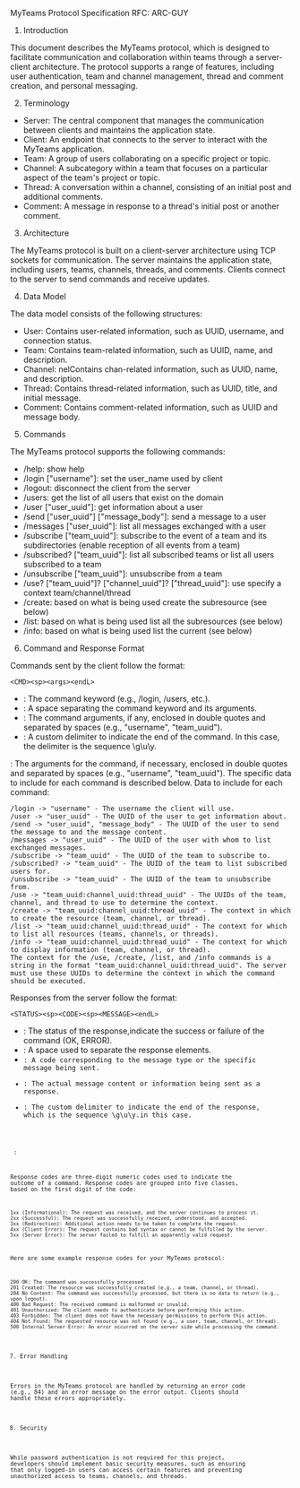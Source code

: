 MyTeams Protocol Specification
RFC: ARC-GUY

1. Introduction

This document describes the MyTeams protocol, which is designed to facilitate communication and collaboration within teams through a server-client architecture. The protocol supports a range of features, including user authentication, team and channel management, thread and comment creation, and personal messaging.

2. Terminology

- Server: The central component that manages the communication between clients and maintains the application state.
- Client: An endpoint that connects to the server to interact with the MyTeams application.
- Team: A group of users collaborating on a specific project or topic.
- Channel: A subcategory within a team that focuses on a particular aspect of the team's project or topic.
- Thread: A conversation within a channel, consisting of an initial post and additional comments.
- Comment: A message in response to a thread's initial post or another comment.

3. Architecture

The MyTeams protocol is built on a client-server architecture using TCP sockets for communication. The server maintains the application state, including users, teams, channels, threads, and comments. Clients connect to the server to send commands and receive updates.

4. Data Model

The data model consists of the following structures:

- User: Contains user-related information, such as UUID, username, and connection status.
- Team: Contains team-related information, such as UUID, name, and description.
- Channel: nelContains chan-related information, such as UUID, name, and description.
- Thread: Contains thread-related information, such as UUID, title, and initial message.
- Comment: Contains comment-related information, such as UUID and message body.

5. Commands

The MyTeams protocol supports the following commands:

- /help: show help
- /login ["username"]: set the user_name used by client
- /logout: disconnect the client from the server
- /users: get the list of all users that exist on the domain
- /user ["user_uuid"]: get information about a user
- /send ["user_uuid"] ["message_body"]: send a message to a user
- /messages ["user_uuid"]: list all messages exchanged with a user
- /subscribe ["team_uuid"]: subscribe to the event of a team and its subdirectories (enable reception of all events from a team)
- /subscribed? ["team_uuid"]: list all subscribed teams or list all users subscribed to a team
- /unsubscribe ["team_uuid"]: unsubscribe from a team
- /use? ["team_uuid"]? ["channel_uuid"]? ["thread_uuid"]: use specify a context team/channel/thread
- /create: based on what is being used create the subresource (see below)
- /list: based on what is being used list all the subresources (see below)
- /info: based on what is being used list the current (see below)

6. Command and Response Format

Commands sent by the client follow the format:

    <CMD><sp><args><endL>

- <CMD>: The command keyword (e.g., /login, /users, etc.).
- <sp>: A space separating the command keyword and its arguments.
- <args>: The command arguments, if any, enclosed in double quotes and separated by spaces (e.g., "username", "team_uuid").
- <endL>: A custom delimiter to indicate the end of the command. In this case, the delimiter is the sequence \g\u\y.

<args>: The arguments for the command, if necessary, enclosed in double quotes and separated by spaces (e.g., "username", "team_uuid"). The specific data to include for each command is described below.
Data to include for each command:

    /login -> "username" - The username the client will use.
    /user -> "user_uuid" - The UUID of the user to get information about.
    /send -> "user_uuid", "message_body" - The UUID of the user to send the message to and the message content.
    /messages -> "user_uuid" - The UUID of the user with whom to list exchanged messages.
    /subscribe -> "team_uuid" - The UUID of the team to subscribe to.
    /subscribed? -> "team_uuid" - The UUID of the team to list subscribed users for.
    /unsubscribe -> "team_uuid" - The UUID of the team to unsubscribe from.
    /use -> "team_uuid:channel_uuid:thread_uuid" - The UUIDs of the team, channel, and thread to use to determine the context.
    /create -> "team_uuid:channel_uuid:thread_uuid" - The context in which to create the resource (team, channel, or thread).
    /list -> "team_uuid:channel_uuid:thread_uuid" - The context for which to list all resources (teams, channels, or threads).
    /info -> "team_uuid:channel_uuid:thread_uuid" - The context for which to display information (team, channel, or thread).
    The context for the /use, /create, /list, and /info commands is a string in the format "team_uuid:channel_uuid:thread_uuid". The server must use these UUIDs to determine the context in which the command should be executed.


Responses from the server follow the format:

    <STATUS><sp><CODE><sp><MESSAGE><endL>

- <STATUS>: The status of the response,indicate the success or failure of the command (OK, ERROR).
- <sp>: A space used to separate the response elements.
- <CODE>: A code corresponding to the message type or the specific message being sent.
- <MESSAGE>: The actual message content or information being sent as a response.
- <endL>: The custom delimiter to indicate the end of the response, which is the sequence \g\u\y.in this case.

<CODE> : 

Response codes are three-digit numeric codes used to indicate the outcome of a command. Response codes are grouped into five classes, based on the first digit of the code:

    1xx (Informational): The request was received, and the server continues to process it.
    2xx (Successful): The request was successfully received, understood, and accepted.
    3xx (Redirection): Additional action needs to be taken to complete the request.
    4xx (Client Error): The request contains bad syntax or cannot be fulfilled by the server.
    5xx (Server Error): The server failed to fulfill an apparently valid request.

Here are some example response codes for your MyTeams protocol:

    200 OK: The command was successfully processed.
    201 Created: The resource was successfully created (e.g., a team, channel, or thread).
    204 No Content: The command was successfully processed, but there is no data to return (e.g., upon logout).
    400 Bad Request: The received command is malformed or invalid.
    401 Unauthorized: The client needs to authenticate before performing this action.
    403 Forbidden: The client does not have the necessary permissions to perform this action.
    404 Not Found: The requested resource was not found (e.g., a user, team, channel, or thread).
    500 Internal Server Error: An error occurred on the server side while processing the command.

7. Error Handling

Errors in the MyTeams protocol are handled by returning an error code (e.g., 84) and an error message on the error output. Clients should handle these errors appropriately.

8. Security

While password authentication is not required for this project, developers should implement basic security measures, such as ensuring that only logged-in users can access certain features and preventing unauthorized access to teams, channels, and threads.

